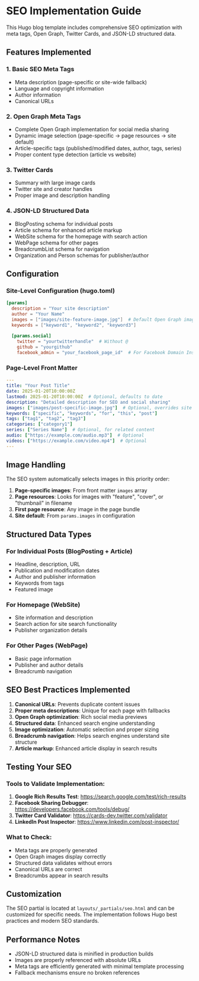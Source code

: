 # SEO Implementation Guide

This Hugo blog template includes comprehensive SEO optimization with meta tags, Open Graph, Twitter Cards, and JSON-LD structured data.

## Features Implemented

### 1. Basic SEO Meta Tags
- Meta description (page-specific or site-wide fallback)
- Language and copyright information
- Author information
- Canonical URLs

### 2. Open Graph Meta Tags
- Complete Open Graph implementation for social media sharing
- Dynamic image selection (page-specific → page resources → site default)
- Article-specific tags (published/modified dates, author, tags, series)
- Proper content type detection (article vs website)

### 3. Twitter Cards
- Summary with large image cards
- Twitter site and creator handles
- Proper image and description handling

### 4. JSON-LD Structured Data
- BlogPosting schema for individual posts
- Article schema for enhanced article markup
- WebSite schema for the homepage with search action
- WebPage schema for other pages
- BreadcrumbList schema for navigation
- Organization and Person schemas for publisher/author

## Configuration

### Site-Level Configuration (hugo.toml)

```toml
[params]
  description = "Your site description"
  author = "Your Name"
  images = ["images/site-feature-image.jpg"]  # Default Open Graph images
  keywords = ["keyword1", "keyword2", "keyword3"]
  
  [params.social]
    twitter = "yourtwitterhandle"  # Without @
    github = "yourgithub"
    facebook_admin = "your_facebook_page_id"  # For Facebook Domain Insights
```

### Page-Level Front Matter

```yaml
---
title: "Your Post Title"
date: 2025-01-20T10:00:00Z
lastmod: 2025-01-20T10:00:00Z  # Optional, defaults to date
description: "Detailed description for SEO and social sharing"
images: ["images/post-specific-image.jpg"]  # Optional, overrides site default
keywords: ["specific", "keywords", "for", "this", "post"]
tags: ["tag1", "tag2", "tag3"]
categories: ["category1"]
series: ["Series Name"]  # Optional, for related content
audio: ["https://example.com/audio.mp3"]  # Optional
videos: ["https://example.com/video.mp4"]  # Optional
---
```

## Image Handling

The SEO system automatically selects images in this priority order:

1. **Page-specific images**: From front matter `images` array
2. **Page resources**: Looks for images with "feature", "cover", or "thumbnail" in filename
3. **First page resource**: Any image in the page bundle
4. **Site default**: From `params.images` in configuration

## Structured Data Types

### For Individual Posts (BlogPosting + Article)
- Headline, description, URL
- Publication and modification dates
- Author and publisher information
- Keywords from tags
- Featured image

### For Homepage (WebSite)
- Site information and description
- Search action for site search functionality
- Publisher organization details

### For Other Pages (WebPage)
- Basic page information
- Publisher and author details
- Breadcrumb navigation

## SEO Best Practices Implemented

1. **Canonical URLs**: Prevents duplicate content issues
2. **Proper meta descriptions**: Unique for each page with fallbacks
3. **Open Graph optimization**: Rich social media previews
4. **Structured data**: Enhanced search engine understanding
5. **Image optimization**: Automatic selection and proper sizing
6. **Breadcrumb navigation**: Helps search engines understand site structure
7. **Article markup**: Enhanced article display in search results

## Testing Your SEO

### Tools to Validate Implementation:
1. **Google Rich Results Test**: https://search.google.com/test/rich-results
2. **Facebook Sharing Debugger**: https://developers.facebook.com/tools/debug/
3. **Twitter Card Validator**: https://cards-dev.twitter.com/validator
4. **LinkedIn Post Inspector**: https://www.linkedin.com/post-inspector/

### What to Check:
- Meta tags are properly generated
- Open Graph images display correctly
- Structured data validates without errors
- Canonical URLs are correct
- Breadcrumbs appear in search results

## Customization

The SEO partial is located at `layouts/_partials/seo.html` and can be customized for specific needs. The implementation follows Hugo best practices and modern SEO standards.

## Performance Notes

- JSON-LD structured data is minified in production builds
- Images are properly referenced with absolute URLs
- Meta tags are efficiently generated with minimal template processing
- Fallback mechanisms ensure no broken references